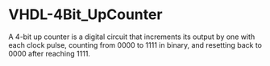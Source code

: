 # VHDL-4Bit_UpCounter
A 4-bit up counter is a digital circuit that increments its output by one with each clock pulse, counting from 0000 to 1111 in binary, and resetting back to 0000 after reaching 1111.
